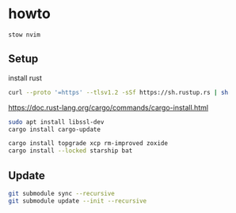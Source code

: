 # howto

`stow nvim`

## Setup

install rust

```sh
curl --proto '=https' --tlsv1.2 -sSf https://sh.rustup.rs | sh
```

https://doc.rust-lang.org/cargo/commands/cargo-install.html

```sh
sudo apt install libssl-dev
cargo install cargo-update
```

```sh
cargo install topgrade xcp rm-improved zoxide
cargo install --locked starship bat
```

## Update

```sh
git submodule sync --recursive
git submodule update --init --recursive
```
